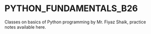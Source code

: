 # PYTHON_FUNDAMENTALS_B26
Classes on basics of Python programming by Mr. Fiyaz Shaik, practice notes available here.
